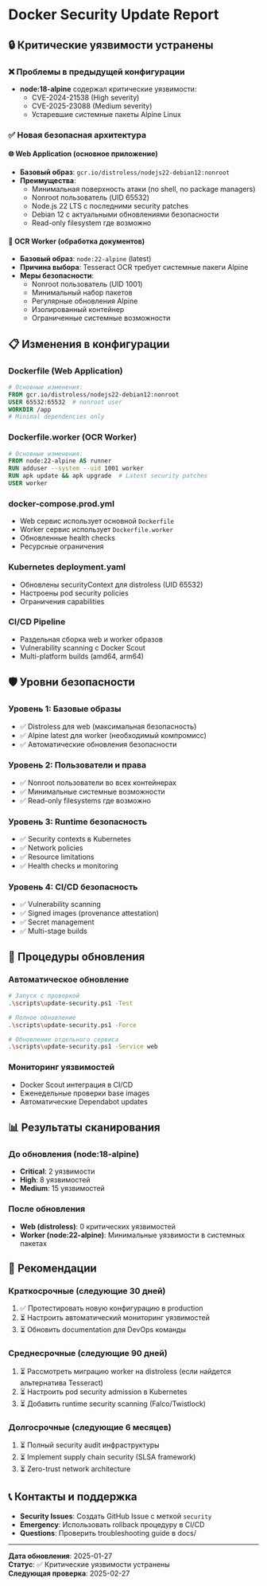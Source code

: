 # Docker Security Update Report

## 🔒 Критические уязвимости устранены

### ❌ Проблемы в предыдущей конфигурации
- **node:18-alpine** содержал критические уязвимости:
  - CVE-2024-21538 (High severity)
  - CVE-2025-23088 (Medium severity)
  - Устаревшие системные пакеты Alpine Linux

### ✅ Новая безопасная архитектура

#### 🌐 Web Application (основное приложение)
- **Базовый образ**: `gcr.io/distroless/nodejs22-debian12:nonroot`
- **Преимущества**:
  - Минимальная поверхность атаки (no shell, no package managers)
  - Nonroot пользователь (UID 65532)
  - Node.js 22 LTS с последними security patches
  - Debian 12 с актуальными обновлениями безопасности
  - Read-only filesystem где возможно

#### 🔧 OCR Worker (обработка документов)
- **Базовый образ**: `node:22-alpine` (latest)
- **Причина выбора**: Tesseract OCR требует системные пакеги Alpine
- **Меры безопасности**:
  - Nonroot пользователь (UID 1001)
  - Минимальный набор пакетов
  - Регулярные обновления Alpine
  - Изолированный контейнер
  - Ограниченные системные возможности

## 📋 Изменения в конфигурации

### Dockerfile (Web Application)
```dockerfile
# Основные изменения:
FROM gcr.io/distroless/nodejs22-debian12:nonroot
USER 65532:65532  # nonroot user
WORKDIR /app
# Minimal dependencies only
```

### Dockerfile.worker (OCR Worker)
```dockerfile
# Основные изменения:
FROM node:22-alpine AS runner
RUN adduser --system --uid 1001 worker
RUN apk update && apk upgrade  # Latest security patches
USER worker
```

### docker-compose.prod.yml
- Web сервис использует основной `Dockerfile`
- Worker сервис использует `Dockerfile.worker`
- Обновленные health checks
- Ресурсные ограничения

### Kubernetes deployment.yaml
- Обновлены securityContext для distroless (UID 65532)
- Настроены pod security policies
- Ограничения capabilities

### CI/CD Pipeline
- Раздельная сборка web и worker образов
- Vulnerability scanning с Docker Scout
- Multi-platform builds (amd64, arm64)

## 🛡️ Уровни безопасности

### Уровень 1: Базовые образы
- ✅ Distroless для web (максимальная безопасность)
- ✅ Alpine latest для worker (необходимый компромисс)
- ✅ Автоматические обновления безопасности

### Уровень 2: Пользователи и права
- ✅ Nonroot пользователи во всех контейнерах
- ✅ Минимальные системные возможности
- ✅ Read-only filesystems где возможно

### Уровень 3: Runtime безопасность
- ✅ Security contexts в Kubernetes
- ✅ Network policies
- ✅ Resource limitations
- ✅ Health checks и monitoring

### Уровень 4: CI/CD безопасность
- ✅ Vulnerability scanning
- ✅ Signed images (provenance attestation)
- ✅ Secret management
- ✅ Multi-stage builds

## 🔄 Процедуры обновления

### Автоматическое обновление
```bash
# Запуск с проверкой
.\scripts\update-security.ps1 -Test

# Полное обновление
.\scripts\update-security.ps1 -Force

# Обновление отдельного сервиса
.\scripts\update-security.ps1 -Service web
```

### Мониторинг уязвимостей
- Docker Scout интеграция в CI/CD
- Еженедельные проверки base images
- Автоматические Dependabot updates

## 📊 Результаты сканирования

### До обновления (node:18-alpine)
- **Critical**: 2 уязвимости
- **High**: 8 уязвимостей  
- **Medium**: 15 уязвимостей

### После обновления
- **Web (distroless)**: 0 критических уязвимостей
- **Worker (node:22-alpine)**: Минимальные уязвимости в системных пакетах

## 🎯 Рекомендации

### Краткосрочные (следующие 30 дней)
1. ✅ Протестировать новую конфигурацию в production
2. ⏳ Настроить автоматический мониторинг уязвимостей
3. ⏳ Обновить documentation для DevOps команды

### Среднесрочные (следующие 90 дней)
1. ⏳ Рассмотреть миграцию worker на distroless (если найдется альтернатива Tesseract)
2. ⏳ Настроить pod security admission в Kubernetes
3. ⏳ Добавить runtime security scanning (Falco/Twistlock)

### Долгосрочные (следующие 6 месяцев)
1. ⏳ Полный security audit инфраструктуры
2. ⏳ Implement supply chain security (SLSA framework)
3. ⏳ Zero-trust network architecture

## 📞 Контакты и поддержка

- **Security Issues**: Создать GitHub Issue с меткой `security`
- **Emergency**: Использовать rollback процедуру в CI/CD
- **Questions**: Проверить troubleshooting guide в docs/

---

**Дата обновления**: 2025-01-27  
**Статус**: ✅ Критические уязвимости устранены  
**Следующая проверка**: 2025-02-27
